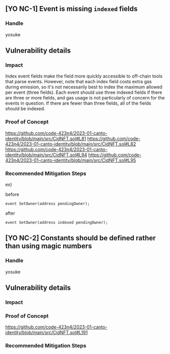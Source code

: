 ## [YO NC-1] Event is missing `indexed` fields

### Handle
yosuke

## Vulnerability details
### Impact

Index event fields make the field more quickly accessible to off-chain tools that parse events. However, note that each index field costs extra gas during emission, so it's not necessarily best to index the maximum allowed per event (three fields). Each event should use three indexed fields if there are three or more fields, and gas usage is not particularly of concern for the events in question. If there are fewer than three fields, all of the fields should be indexed.

### Proof of Concept
https://github.com/code-423n4/2023-01-canto-identity/blob/main/src/CidNFT.sol#L81
https://github.com/code-423n4/2023-01-canto-identity/blob/main/src/CidNFT.sol#L82
https://github.com/code-423n4/2023-01-canto-identity/blob/main/src/CidNFT.sol#L94
https://github.com/code-423n4/2023-01-canto-identity/blob/main/src/CidNFT.sol#L95


### Recommended Mitigation Steps

ex)

before

```solidity
event SetOwner(address pendingOwner);
```

after

```solidity
event SetOwner(address indexed pendingOwner);
```

## [YO NC-2] Constants should be defined rather than using magic numbers

### Handle
yosuke

## Vulnerability details
### Impact

### Proof of Concept
https://github.com/code-423n4/2023-01-canto-identity/blob/main/src/CidNFT.sol#L191

### Recommended Mitigation Steps